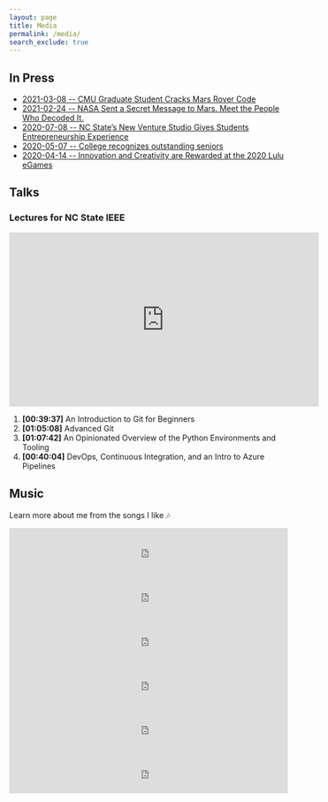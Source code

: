 ```yaml
---
layout: page
title: Media
permalink: /media/
search_exclude: true
---
```


## In Press

* [2021-03-08 -- CMU Graduate Student Cracks Mars Rover Code](https://www.cmu.edu/news/stories/archives/2021/march/mars-rover-code.html)
* [2021-02-24 -- NASA Sent a Secret Message to Mars. Meet the People Who Decoded It.](https://www.nytimes.com/2021/02/24/science/nasa-mars-parachute-code.html)
* [2020-07-08 -- NC State’s New Venture Studio Gives Students Entrepreneurship Experience](https://poole.ncsu.edu/news/2020/07/08/nc-states-new-venture-studio-gives-students-entrepreneurship-experience/)
* [2020-05-07 -- College recognizes outstanding seniors](https://www.engr.ncsu.edu/news/2020/05/07/college-recognizes-outstanding-seniors-2)
* [2020-04-14 -- Innovation and Creativity are Rewarded at the 2020 Lulu eGames](https://entrepreneurship.ncsu.edu/news/2020/04/14/innovation-and-creativity-are-rewarded-at-the-2020-lulu-egames-2/)

## Talks

### Lectures for NC State IEEE

<div class="d-flex">
<iframe width="560" height="315"
        src="https://www.youtube.com/embed/videoseries?list=PLrY4sHxJwMIjEhAB3gcy8aeltt2E9WOmd"
        title="YouTube video player" frameborder="0"
        allow="accelerometer; autoplay; clipboard-write; encrypted-media; gyroscope; picture-in-picture"
        allowfullscreen>
</iframe>
</div>

<div class="mb-3"></div>

1. **\[00:39:37\]** An Introduction to Git for Beginners
2. **\[01:05:08\]** Advanced Git
3. **\[01:07:42\]** An Opinionated Overview of the Python Environments and
   Tooling
4. **\[00:40:04\]** DevOps, Continuous Integration, and an Intro to Azure
   Pipelines

## Music

Learn more about me from the songs I like 🎶

<iframe src="https://open.spotify.com/embed/playlist/4Q9HhZhKcUwEHERoQNSbPH?utm_source=generator" width="100%" height="80" frameBorder="0" allowfullscreen="" allow="autoplay; clipboard-write; encrypted-media; fullscreen; picture-in-picture"></iframe>

<iframe src="https://open.spotify.com/embed/playlist/7dg80IFVps2f5f4GfxB2QU?utm_source=generator" width="100%" height="80" frameBorder="0" allowfullscreen="" allow="autoplay; clipboard-write; encrypted-media; fullscreen; picture-in-picture"></iframe>

<iframe src="https://open.spotify.com/embed/playlist/3TqzABZCjngqwctagn0oIs?utm_source=generator" width="100%" height="80" frameBorder="0" allowfullscreen="" allow="autoplay; clipboard-write; encrypted-media; fullscreen; picture-in-picture"></iframe>

<iframe src="https://open.spotify.com/embed/playlist/4uyTxkytnzaDfGF01jomdz?utm_source=generator" width="100%" height="80" frameBorder="0" allowfullscreen="" allow="autoplay; clipboard-write; encrypted-media; fullscreen; picture-in-picture"></iframe>

<iframe src="https://open.spotify.com/embed/playlist/3x5acYXTXCdjEbGrEFJXE6?utm_source=generator" width="100%" height="80" frameBorder="0" allowfullscreen="" allow="autoplay; clipboard-write; encrypted-media; fullscreen; picture-in-picture"></iframe>

<iframe src="https://open.spotify.com/embed/playlist/3I1PttxWtrW1x5wpr7Keuh?utm_source=generator" width="100%" height="80" frameBorder="0" allowfullscreen="" allow="autoplay; clipboard-write; encrypted-media; fullscreen; picture-in-picture"></iframe>
